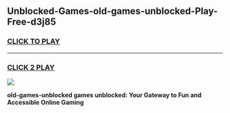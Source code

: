 
## Unblocked-Games-old-games-unblocked-Play-Free-d3j85
<h3>
<a href="https://premium76.site?title=old-games-unblocked&ref=10A">CLICK TO PLAY</a></h3>
<hr>

<h3>
<a href="https://premium76.site?title=old-games-unblocked&ref=10A">CLICK 2 PLAY</a>
  
</h3>

<a href="https://premium76.site?title=old-games-unblocked&ref=10A"><img src="https://clearcache.store/games.png"></a>


**old-games-unblocked games unblocked: Your Gateway to Fun and Accessible Online Gaming**
